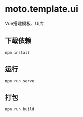 # moto.template.ui
Vue搭建模板、UI库

## 下载依赖
```
npm install
```
## 运行
```
npm run serve
```

## 打包
```
npm run build
```